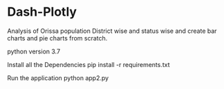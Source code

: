 # Dash-Plotly
Analysis of Orissa population District wise and status wise and create bar charts and pie charts from scratch.

python version 3.7

Install all the Dependencies
pip install -r requirements.txt 

Run the application
python app2.py
